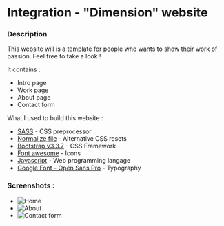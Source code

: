# Integration - "Dimension" website

### Description
This website will is a template for people who wants to show their work of passion. Feel free to take a look !

It contains :
* Intro page
* Work page
* About page
* Contact form

What I used to build this website :
* [SASS](https://sass-lang.com/) - CSS preprocessor
* [Normalize file](https://github.com/necolas/normalize.css/) - Alternative CSS resets
* [Bootstrap v3.3.7](https://getbootstrap.com/docs/3.3/) - CSS Framework
* [Font awesome](https://fontawesome.com/v4.7.0/) - Icons
* [Javascript](https://developer.mozilla.org/en/docs/Web/JavaScript) - Web programming langage
* [Google Font - Open Sans Pro](https://fonts.google.com/specimen/Open+Sans?selection.family=Open+Sans) - Typography 

### Screenshots :
* ![Home](https://github.com/OreliaSk/Integration-Dimension/tree/master/img/screenshots/home.png)
* ![About](https://github.com/OreliaSk/Integration-Dimension/tree/master/img/screenshots/about.png)
* ![Contact form](https://github.com/OreliaSk/Integration-Dimension/tree/master/img/screenshots/contact.png)
